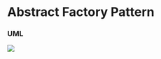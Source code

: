 # Abstract Factory Pattern

### UML

![](http://www.uml-diagrams.org/examples/class-example-abstract-factory.png)
